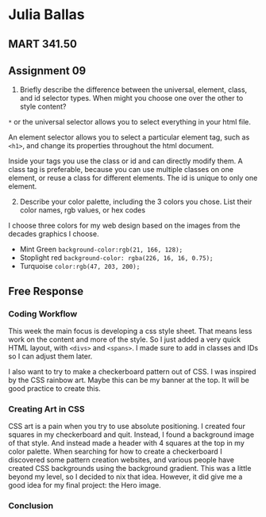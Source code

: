 # Julia Ballas

## MART 341.50

## Assignment 09

1. Briefly describe the difference between the universal, element, class, and id selector types. When might you choose one over the other to style content?

  `*` or the universal selector allows you to select everything in your html file.

  An element selector allows you to select a particular element tag, such as `<h1>`, and change its properties throughout the html document.

  Inside your tags you use the class or id and can directly modify them. A class tag is preferable, because you can use multiple classes on one element, or reuse a class for different elements. The id is unique to only one element.


2. Describe your color palette, including the 3 colors you chose. List their color names, rgb values, or hex codes

  I choose three colors for my web design based on the images from the decades graphics I choose.

  - Mint Green `background-color:rgb(21, 166, 128);`
  - Stoplight red     `background-color: rgba(226, 16, 16, 0.75);`
  - Turquoise `color:rgb(47, 203, 200);`


## Free Response

### Coding Workflow

This week the main focus is developing a css style sheet. That means less work on the content and more of the style. So I just added a very quick HTML layout, with `<divs>` and `<spans>`. I made sure to add in classes and IDs so I can adjust them later.

I also want to try to make a checkerboard pattern out of CSS. I was inspired by the CSS rainbow art. Maybe this can be my banner at the top. It will be good practice to create this.

### Creating Art in CSS

CSS art is a pain when you try to use absolute positioning. I created four squares in my checkerboard and quit. Instead, I found a background image of that style. And instead made a header with 4 squares at the top in my color palette. When searching for how to create a checkerboard I discovered some pattern creation websites, and various people have created CSS backgrounds using the background gradient. This was a little beyond my level, so I decided to nix that idea. However, it did give me a good idea for my final project: the Hero image.

### Conclusion
